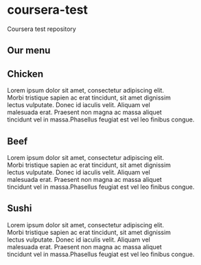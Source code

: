 # coursera-test
Coursera test repository
<!DOCTYPE html>
<html>
<head>
	<meta charset="utf-8">
	<title>responsive site</title>
	<link rel="stylesheet" href="css/style.css">

</head>
<body>
<section>
	<h1 class="heading">Our menu</h1>
  <div class="left">
<h1 class="Chicken">Chicken</h1>
  	<p>Lorem ipsum dolor sit amet, consectetur adipiscing elit.<br>
     Morbi tristique sapien ac erat tincidunt, sit amet dignissim<br>
     lectus vulputate. Donec id iaculis velit. Aliquam vel<br>
     malesuada erat. Praesent non magna ac massa aliquet<br> tincidunt
     vel in massa.Phasellus feugiat est vel leo finibus congue.</p></div>
  <div class="left"> <h1 class="Beef">Beef</h1> 	<p>Lorem ipsum dolor sit amet, consectetur adipiscing elit.<br>
     Morbi tristique sapien ac erat tincidunt, sit amet dignissim<br>
     lectus vulputate. Donec id iaculis velit. Aliquam vel<br>
     malesuada erat. Praesent non magna ac massa aliquet<br> tincidunt
     vel in massa.Phasellus feugiat est vel leo finibus congue.</p></div>
  <div class="left">  <h1 class="Sushi">Sushi</h1>	<p>Lorem ipsum dolor sit amet, consectetur adipiscing elit.<br>
     Morbi tristique sapien ac erat tincidunt, sit amet dignissim<br>
     lectus vulputate. Donec id iaculis velit. Aliquam vel<br>
     malesuada erat. Praesent non magna ac massa aliquet<br> tincidunt
     vel in massa.Phasellus feugiat est vel leo finibus congue.</p></div>

</section>
</body>
</html>
